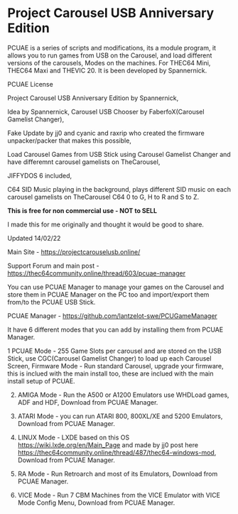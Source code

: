# Project Carousel USB Anniversary Edition
PCUAE is a series of scripts and modifications, its a module program, it allows you to run games from USB on the Carousel, and load different versions of the carousels, Modes on the machines.
For THEC64 Mini, THEC64 Maxi and THEVIC 20. It is been developed by Spannernick.

PCUAE License


Project Carousel USB Anniversary Edition by Spannernick, 

Idea by Spannernick, Carousel USB Chooser by FaberfoX(Carousel Gamelist Changer), 

Fake Update by jj0 and cyanic and raxrip who created the firmware unpacker/packer that makes this possible, 

Load Carousel Games from USB Stick using Carousel Gamelist Changer and have differemnt carousel gamelists on TheCarousel, 

JIFFYDOS 6 included, 

C64 SID Music playing in the background, plays different SID music on each carousel gamelists on TheCarousel C64 0 to G, H to R and S to Z.


**This is free for non commercial use - NOT to SELL**


I made this for me originally and thought it would be good to share.


Updated 14/02/22


Main Site - https://projectcarouselusb.online/


Support Forum and main post - https://thec64community.online/thread/603/pcuae-manager


You can use PCUAE Manager to manage your games on the Carousel and store them in PCUAE Manager on the PC too and import/export them from/to the PCUAE USB Stick.

PCUAE Manager - https://github.com/lantzelot-swe/PCUGameManager


It have 6 different modes that you can add by installing them from PCUAE Manager.


1 PCUAE Mode - 255 Game Slots per carousel and are stored on the USB Stick, use CGC(Carousel Gamelist Changer) to load up each Carousel Screen, Firmware Mode - Run standard Carousel, upgrade your firmware, this is inclued with the main install too, these are inclued with the main install setup of PCUAE.

2. AMIGA Mode - Run the A500 or A1200 Emulators use WHDLoad games, ADF and HDF, Download from PCUAE Manager.


3. ATARI Mode - you can run ATARI 800, 800XL/XE and 5200 Emulators, Download from PCUAE Manager.


4. LINUX Mode - LXDE based on this OS https://wiki.lxde.org/en/Main_Page and made by jj0 post here https://thec64community.online/thread/487/thec64-windows-mod, Download from PCUAE Manager.


5. RA Mode - Run Retroarch and most of its Emulators, Download from PCUAE Manager.


6. VICE Mode - Run 7 CBM Machines from the VICE Emulator with VICE Mode Config Menu, Download from PCUAE Manager.

